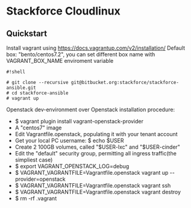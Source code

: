 # Stackforce Cloudlinux #
## Quickstart ##
Install vagrant using https://docs.vagrantup.com/v2/installation/
Default box: "bento/centos7.2", you can set different box name with VAGRANT_BOX_NAME enviroment variable

```
#!shell

# git clone --recursive git@bitbucket.org:stackforce/stackforce-ansible.git
# cd stackforce-ansible
# vagrant up
```

Openstack dev-environment over Openstack installation procedure:
- $ vagrant plugin install vagrant-openstack-provider
- A "centos7" image
- Edit Vagrantfile.openstack, populating it with your tenant account
- Get your local PC username: $ echo $USER
- Create 2 100GB volumes, called "$USER-lxc" and "$USER-cinder"
- Edit the "default" security group, permitting all ingress traffic(the simpliest case)
- $ export VAGRANT_OPENSTACK_LOG=debug
- $ VAGRANT_VAGRANTFILE=Vagrantfile.openstack vagrant up --provider=openstack
- $ VAGRANT_VAGRANTFILE=Vagrantfile.openstack vagrant ssh
- $ VAGRANT_VAGRANTFILE=Vagrantfile.openstack vagrant destroy
- $ rm -rf .vagrant

